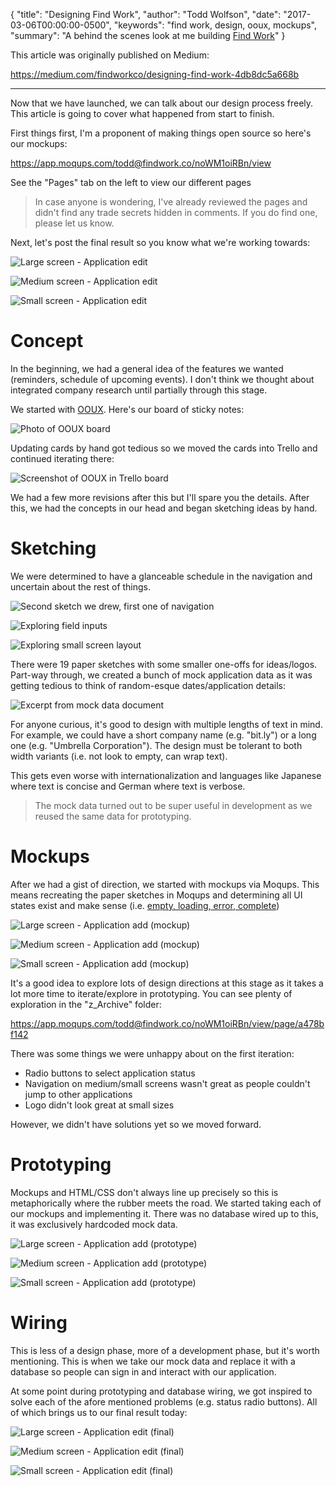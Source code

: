 {
  "title": "Designing Find Work",
  "author": "Todd Wolfson",
  "date": "2017-03-06T00:00:00-0500",
  "keywords": "find work, design, ooux, mockups",
  "summary": "A behind the scenes look at me building [Find Work](https://findwork.co)"
}

This article was originally published on Medium:

<https://medium.com/findworkco/designing-find-work-4db8dc5a668b>

-------------------------

Now that we have launched, we can talk about our design process freely. This article is going to cover what happened from start to finish.

First things first, I'm a proponent of making things open source so here's our mockups:

<https://app.moqups.com/todd@findwork.co/noWM1oiRBn/view>

See the "Pages" tab on the left to view our different pages

> In case anyone is wondering, I've already reviewed the pages and didn't find any trade secrets hidden in comments. If you do find one, please let us know.

Next, let's post the final result so you know what we're working towards:

![Large screen - Application edit](/public/images/articles/designing-find-work/final-large.png)

![Medium screen - Application edit](/public/images/articles/designing-find-work/final-medium.png)

![Small screen - Application edit](/public/images/articles/designing-find-work/final-small.png)

# Concept

In the beginning, we had a general idea of the features we wanted (reminders, schedule of upcoming events). I don't think we thought about integrated company research until partially through this stage.

We started with [OOUX][]. Here's our board of sticky notes:

[OOUX]: http://alistapart.com/article/ooux-a-foundation-for-interaction-design

![Photo of OOUX board](/public/images/articles/designing-find-work/ooux-photo.jpg)

Updating cards by hand got tedious so we moved the cards into Trello and continued iterating there:

![Screenshot of OOUX in Trello board](/public/images/articles/designing-find-work/ooux-trello.png)

We had a few more revisions after this but I'll spare you the details. After this, we had the concepts in our head and began sketching ideas by hand.

# Sketching

We were determined to have a glanceable schedule in the navigation and uncertain about the rest of things.

![Second sketch we drew, first one of navigation](/public/images/articles/designing-find-work/sketch-1.jpg)

![Exploring field inputs](/public/images/articles/designing-find-work/sketch-2.jpg)

![Exploring small screen layout](/public/images/articles/designing-find-work/sketch-3.jpg)

There were 19 paper sketches with some smaller one-offs for ideas/logos. Part-way through, we created a bunch of mock application data as it was getting tedious to think of random-esque dates/application details:

![Excerpt from mock data document](/public/images/articles/designing-find-work/mock-document.png)

For anyone curious, it's good to design with multiple lengths of text in mind. For example, we could have a short company name (e.g. "bit.ly") or a long one (e.g. "Umbrella Corporation"). The design must be tolerant to both width variants (i.e. not look to empty, can wrap text).

This gets even worse with internationalization and languages like Japanese where text is concise and German where text is verbose.

> The mock data turned out to be super useful in development as we reused the same data for prototyping.

# Mockups

After we had a gist of direction, we started with mockups via Moqups. This means recreating the paper sketches in Moqups and determining all UI states exist and make sense (i.e. [empty, loading, error, complete][design-states])

[design-states]: http://scotthurff.com/posts/why-your-user-interface-is-awkward-youre-ignoring-the-ui-stack

![Large screen - Application add (mockup)](/public/images/articles/designing-find-work/mockup-large.png)

![Medium screen - Application add (mockup)](/public/images/articles/designing-find-work/mockup-medium.png)

![Small screen - Application add (mockup)](/public/images/articles/designing-find-work/mockup-small.png)

It's a good idea to explore lots of design directions at this stage as it takes a lot more time to iterate/explore in prototyping. You can see plenty of exploration in the "z_Archive" folder:

<https://app.moqups.com/todd@findwork.co/noWM1oiRBn/view/page/a478bf142>

There was some things we were unhappy about on the first iteration:

- Radio buttons to select application status
- Navigation on medium/small screens wasn't great as people couldn't jump to other applications
- Logo didn't look great at small sizes

However, we didn't have solutions yet so we moved forward.

# Prototyping
Mockups and HTML/CSS don't always line up precisely so this is metaphorically where the rubber meets the road. We started taking each of our mockups and implementing it. There was no database wired up to this, it was exclusively hardcoded mock data.

![Large screen - Application add (prototype)](/public/images/articles/designing-find-work/prototype-large.png)

![Medium screen - Application add (prototype)](/public/images/articles/designing-find-work/prototype-medium.png)

![Small screen - Application add (prototype)](/public/images/articles/designing-find-work/prototype-small.png)

# Wiring
This is less of a design phase, more of a development phase, but it's worth mentioning. This is when we take our mock data and replace it with a database so people can sign in and interact with our application.

At some point during prototyping and database wiring, we got inspired to solve each of the afore mentioned problems (e.g. status radio buttons). All of which brings us to our final result today:

![Large screen - Application edit (final)](/public/images/articles/designing-find-work/final-large.png)

![Medium screen - Application edit (final)](/public/images/articles/designing-find-work/final-medium.png)

![Small screen - Application edit (final)](/public/images/articles/designing-find-work/final-small.png)
